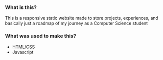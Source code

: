 ### What is this?
This is a responsive static website made to store projects, experiences, and basically just a roadmap of my journey as a Computer Science student

### What was used to make this?
- HTML/CSS
- Javascript
